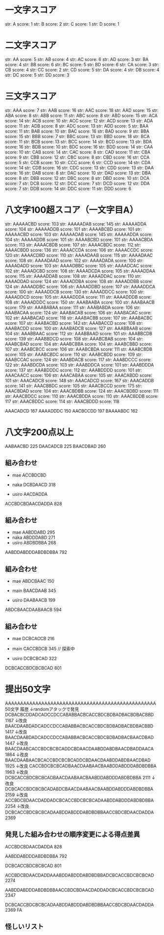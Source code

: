 
# 一文字スコア
str: A score: 1
str: B score: 2
str: C score: 1
str: D score: 1

# 二文字スコア
str: AA score: 5
str: AB score: 4
str: AC score: 6
str: AD score: 3
str: BA score: 4
str: BB score: 6
str: BC score: 5
str: BD score: 6
str: CA score: 3
str: CB score: 4
str: CC score: 2
str: CD score: 5
str: DA score: 4
str: DB score: 4
str: DC score: 5
str: DD score: 3

# 三文字スコア
str: AAA score: 7
str: AAB score: 16
str: AAC score: 18
str: AAD score: 15
str: ABA score: 8
str: ABB score: 11
str: ABC score: 8
str: ABD score: 15
str: ACA score: 14
str: ACB score: 10
str: ACC score: 12
str: ACD score: 13
str: ADA score: 11
str: ADB score: 8
str: ADC score: 13
str: ADD score: 5
str: BAA score: 11
str: BAB score: 10
str: BAC score: 16
str: BAD score: 9
str: BBA score: 15
str: BBB score: 7
str: BBC score: 13
str: BBD score: 18
str: BCA score: 11
str: BCB score: 13
str: BCC score: 14
str: BCD score: 13
str: BDA score: 16
str: BDB score: 10
str: BDC score: 16
str: BDD score: 14
str: CAA score: 10
str: CAB score: 14
str: CAC score: 8
str: CAD score: 11
str: CBA score: 9
str: CBB score: 12
str: CBC score: 8
str: CBD score: 16
str: CCA score: 5
str: CCB score: 10
str: CCC score: 6
str: CCD score: 14
str: CDA score: 14
str: CDB score: 16
str: CDC score: 13
str: CDD score: 13
str: DAA score: 16
str: DAB score: 8
str: DAC score: 10
str: DAD score: 13
str: DBA score: 8
str: DBB score: 12
str: DBC score: 8
str: DBD score: 10
str: DCA score: 7
str: DCB score: 12
str: DCC score: 7
str: DCD score: 12
str: DDA score: 7
str: DDB score: 14
str: DDC score: 11
str: DDD score: 6

# 八文字100超スコア（一文字目A）

str: AAAAACBD score: 103
str: AAAAADAB score: 145
str: AAAAADDA score: 104
str: AAAAADDB score: 101
str: AAAABCBD score: 101
str: AAAAACBD score: 103
str: AAAAADAB score: 145
str: AAAAADDA score: 104
str: AAAAADDB score: 101
str: AAAABCBD score: 101
str: AAAACBDA score: 113
str: AAAACBDB score: 107
str: AAAACBDC score: 112
str: AAAACBDD score: 136
str: AAAACCDA score: 106
str: AAAACCDC score: 120
str: AAAACDBD score: 110
str: AAAADAAB score: 115
str: AAAADAAC score: 108
str: AAAADAAD score: 102
str: AAAADADA score: 100
str: AAAADADD score: 103
str: AAAADBBC score: 105
str: AAAADCAC score: 102
str: AAAADCBD score: 108
str: AAAADCDA score: 105
str: AAAADDAA score: 115
str: AAAADDAB score: 108
str: AAAADDAC score: 110
str: AAAADDAD score: 124
str: AAAADDBA score: 108
str: AAAADDBB score: 124
str: AAAADDBC score: 106
str: AAAADDBD score: 107
str: AAAADDCA score: 100
str: AAAADDCB score: 130
str: AAAADDCC score: 100
str: AAAADDCD score: 105
str: AAAADDDA score: 111
str: AAAADDDB score: 108
str: AAAADDDC score: 150
str: AAABAABA score: 100
str: AAABAACB score: 179
str: AAABABAA score: 111
str: AAABABDA score: 106
str: AAABACAA score: 124
str: AAABACAB score: 106
str: AAABACAC score: 102
str: AAABACAD score: 118
str: AAABACBB score: 107
str: AAABACBC score: 107
str: AAABACBD score: 142
str: AAABACCD score: 108
str: AAABACDD score: 100
str: AAABADCB score: 127
str: AAABBAAB score: 104
str: AAABBAAC score: 112
str: AAABBAAD score: 101
str: AAABBCDB score: 139
str: AAABBDCD score: 108
str: AAABCBAB score: 104
str: AAABCBAD score: 104
str: AAABCBBA score: 104
str: AAABCBBD score: 107
str: AAABCBCC score: 106
str: AAABCBDA score: 111
str: AAABCBDB score: 105
str: AAABCBDC score: 110
str: AAABCBDD score: 109
str: AAABCCAC score: 124
str: AAABDACB score: 117
str: AAABDCCC score: 122
str: AAABDCDA score: 103
str: AAABDDCA score: 101
str: AAABDDDA score: 137
str: AAABDDDC score: 112
str: AAABDDDD score: 101
str: AAACAACC score: 106
str: AAACABAA score: 105
str: AAACABDD score: 101
str: AAACADCB score: 148
str: AAACADCD score: 167
str: AAACADDB score: 141
str: AAACBBDC score: 105
str: AAACBCCD score: 175
str: AAACBDAD score: 104
str: AAACBDBB score: 124
str: AAACBDBD score: 111
str: AAACBDCC score: 110
str: AAACBDDA score: 110
str: AAACBDDB score: 117
str: AAACBDDC score: 114
str: AAACBDDD score: 118




AAACADCD 167
AAAADDDC 150
AACBCCDD 197
BAAAABDC 162

# 八文字200点以上
AABAACBD 225
DAACADCB 225
BAACDBAD 260


## 組み合わせ

- mae
ACCBDCBD

- naka
DCBDAACD 318

- usiro
AACDADDA

ACCBDCBDAACDADDA 828

## 組み合わせ
- mae
AABDDABD 295
- naka
ABDDDABD 271
- usiro
ABDBDBBA 268

AABDDABDDDABDBDBBA 792

## 組み合わせ
- mae
ABDCBAAC 150

- main
BAACDAAB 345

- usiro
DAABAACB 199

ABDCBAACDAABAACB 594

## 組み合わせ

- mae
DCBCACCB 216

- main
CACCBDCB 345 // 探索中

- usiro
DCBCBCAD 322

DCBCACCBDCBCBCAD 801

# 提出50文字

AAAAAAAAAAAAAAAAAAAAAAAAAAAAAAAAAAAAAAAAAAAAAAAAAA 50文字
履歴
↓randomアタックで発見
DCBACBCDDADCADCCDCCABABBACBCACCBDCBDBADBACBDBACBBD 1167
↓改良
BAACDAABDADCADCCDCCABABBACBCACCBDCBDBADBACBDBACBBD 1417
↓改良
BAACDAABDADCADCCDCCABABBACBCACCBDCBDBADBACBAACDBAD 1447
↓改良
BAACDAABCACCBDCBCBCADDCBDAACDAABDDABDBAACDBADDAACA 1864
↓改良
BAACDAABAACBCACCBDCBCBCADDCBDAACDAABDDABDBAACDBAD 1925
↓改良
CACCBDCBCBCADBAACDAABAACBAABDDABDDDABDBDBBA 1963
↓改良
DCBCACCBDCBCBCADBAACDAABAACBAABDDABDDDABDBDBBA 2111
↓改良
DCBCACCBDCBCBCADABDCBAACDAABAACBAABDDABDDDABDBDBBA 2159
↓改良
ACCBDCBDAACDADDADCBCACCBDCBCBCADAABDDABDDDABDBDBBA 2254
↓改良
DCBCACCBDCBCBCADAABDDABDDDABDBDBBAACCBDCBDAACDADDA　2369

## 発見した組み合わせの順序変更による得点差異

ACCBDCBDAACDADDA 828

AABDDABDDDABDBDBBA 792

DCBCACCBDCBCBCAD 801

ACCBDCBDAACDADDAAABDDABDDDABDBDBBADCBCACCBDCBCBCAD 2274

AABDDABDDDABDBDBBAACCBDCBDAACDADDADCBCACCBDCBCBCAD 2347

DCBCACCBDCBCBCADAABDDABDDDABDBDBBAACCBDCBDAACDADDA 2369 FA

## 怪しいリスト
